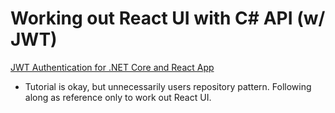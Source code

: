 # Working out React UI with C# API (w/ JWT)

[JWT Authentication for .NET Core and React App](https://www.youtube.com/watch?v=FSUa8Vd-td0&list=RDCMUCKXx22vOENUyHrVAADq7Z_g&start_radio=1&rv=FSUa8Vd-td0&t=3286)

- Tutorial is okay, but unnecessarily users repository pattern. Following along as reference only to work out React UI.
